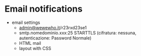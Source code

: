# Email notifications
- email settings
  - admin@wewewho.it/r23rxd23se1
  - smtp.nomedominio.xxx:25 STARTTLS (cifratura: nessuna, autenticazione: Password Normale)
  + HTML mail
  - layout with CSS
